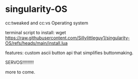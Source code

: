 # singularity-OS
cc:tweaked and cc:vs Operating system

terminal script to install:
wget https://raw.githubusercontent.com/Sillylittleguy1/singularity-OS/refs/heads/main/install.lua

features:
custom ascii button api that simplifies buttonmaking.

SERVOS!!!!!!!!!

more to come.
